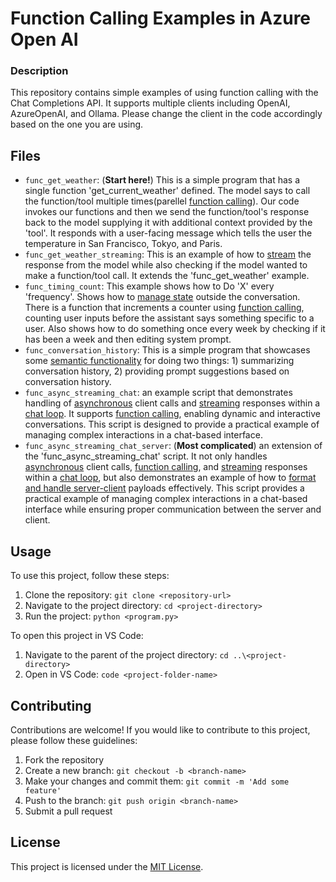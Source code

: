 # Function Calling Examples in Azure Open AI

### Description

This repository contains simple examples of using function calling with the Chat Completions API. It supports multiple clients including OpenAI, AzureOpenAI, and Ollama. Please change the client in the code accordingly based on the one you are using.

## Files

- `func_get_weather`: (**Start here!**) This is a simple program that has a single function 'get_current_weather' defined. The model says to call the function/tool multiple times(parellel <u>function calling</u>). Our code invokes our functions and then we send the function/tool's response back to the model supplying it with additional context provided by the 'tool'. It responds with a user-facing message which tells the user the temperature in San Francisco, Tokyo, and Paris.
- `func_get_weather_streaming`: This is an example of how to <u>stream</u> the response from the model while also checking if the model wanted to make a function/tool call. It extends the 'func_get_weather' example.
- `func_timing_count`: This example shows how to Do 'X' every 'frequency'. Shows how to <u>manage state</u> outside the conversation. There is a function that increments a counter using <u>function calling</u>, counting user inputs before the assistant says something specific to a user. Also shows how to do something once every week by checking if it has been a week and then editing system prompt.
- `func_conversation_history`: This is a simple program that showcases some <u>semantic functionality</u> for doing two things: 1) summarizing conversation history, 2) providing prompt suggestions based on conversation history.
- `func_async_streaming_chat`: an example script that demonstrates handling of <u>asynchronous</u> client calls and <u>streaming</u> responses within a <u>chat loop</u>. It supports <u>function calling</u>, enabling dynamic and interactive conversations. This script is designed to provide a practical example of managing complex interactions in a chat-based interface.
- `func_async_streaming_chat_server`: (**Most complicated**) an extension of the 'func_async_streaming_chat' script. It not only handles <u>asynchronous</u> client calls, <u>function calling</u>, and <u>streaming</u> responses within a <u>chat loop</u>, but also demonstrates an example of how to <u>format and handle server-client</u> payloads effectively. This script provides a practical example of managing complex interactions in a chat-based interface while ensuring proper communication between the server and client.


## Usage

To use this project, follow these steps:

1. Clone the repository: `git clone <repository-url>`
2. Navigate to the project directory: `cd <project-directory>`
3. Run the project: `python <program.py>`

To open this project in VS Code: 
1. Navigate to the parent of the project directory: `cd ..\<project-directory>`
2. Open in VS Code: `code <project-folder-name>`

## Contributing

Contributions are welcome! If you would like to contribute to this project, please follow these guidelines:

1. Fork the repository
2. Create a new branch: `git checkout -b <branch-name>`
3. Make your changes and commit them: `git commit -m 'Add some feature'`
4. Push to the branch: `git push origin <branch-name>`
5. Submit a pull request

## License

This project is licensed under the [MIT License](LICENSE).
